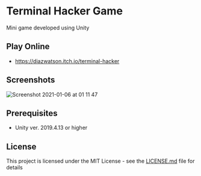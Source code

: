 # Terminal Hacker Game
Mini game developed using Unity 

## Play Online
- https://diazwatson.itch.io/terminal-hacker

## Screenshots
![Screenshot 2021-01-06 at 01 11 47](https://user-images.githubusercontent.com/1080386/103721362-5f3e4480-4fc5-11eb-9203-154b42c70933.png)


## Prerequisites
- Unity ver. 2019.4.13 or higher

## License
This project is licensed under the MIT License - see the [LICENSE.md](LICENSE.md) file for details
